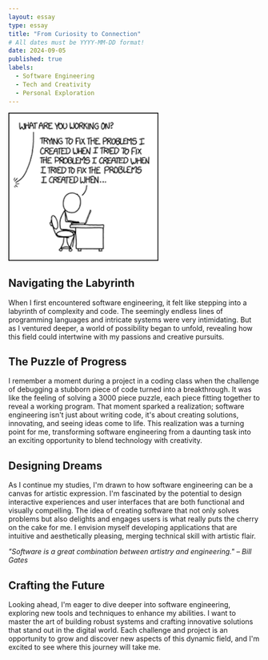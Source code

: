 ```yaml
---
layout: essay
type: essay
title: "From Curiosity to Connection"
# All dates must be YYYY-MM-DD format!
date: 2024-09-05
published: true
labels:
  - Software Engineering 
  - Tech and Creativity
  - Personal Exploration
---
```


<img width="300px" class="rounded float-start pe-4" src="../img/essay2pic.png">

## Navigating the Labyrinth

  When I first encountered software engineering, it felt like stepping into a labyrinth of complexity and code. The seemingly endless lines of programming languages and intricate systems were very intimidating. But as I ventured deeper, a world of possibility began to unfold, revealing how this field could intertwine with my passions and creative pursuits.

## The Puzzle of Progress

  I remember a moment during a project in a coding class when the challenge of debugging a stubborn piece of code turned into a breakthrough. It was like the feeling of solving a 3000 piece puzzle, each piece fitting together to reveal a working program. That moment sparked a realization; software engineering isn't just about writing code, it's about creating solutions, innovating, and seeing ideas come to life. This realization was a turning point for me, transforming software engineering from a daunting task into an exciting opportunity to blend technology with creativity. 

## Designing Dreams

  As I continue my studies, I'm drawn to how software engineering can be a canvas for artistic expression. I'm fascinated by the potential to design interactive experiences and user interfaces that are both functional and visually compelling. The idea of creating software that not only solves problems but also delights and engages users is what really puts the cherry on the cake for me. I envision myself developing applications that are intuitive and aesthetically pleasing, merging technical skill with artistic flair.

*"Software is a great combination between artistry and engineering." – Bill Gates*

## Crafting the Future

  Looking ahead, I'm eager to dive deeper into software engineering, exploring new tools and techniques to enhance my abilities. I want to master the art of building robust systems and crafting innovative solutions that stand out in the digital world. Each challenge and project is an opportunity to grow and discover new aspects of this dynamic field, and I'm excited to see where this journey will take me.
